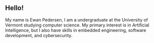 ## Hello!

My name is Ewan Pedersen, I am a undergraduate at the University of Vermont studying computer science. My primary interest is in Artificial Intelligence, but I also have skills in embedded engineering, software development, and cybersecurity.
